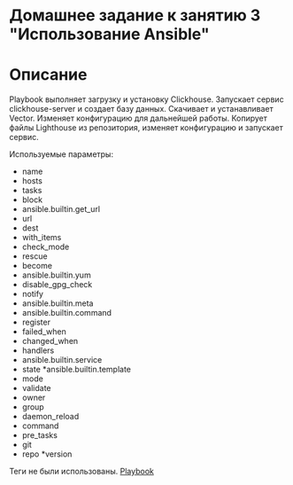 # Домашнее задание к занятию 3 "Использование Ansible"

# Описание 


Playbook выполняет загрузку и установку Clickhouse. Запускает сервис clickhouse-server и создает базу данных. Скачивает и устанавливает Vector. Изменяет конфигурацию для дальнейшей работы. Копирует файлы Lighthouse из репозитория, изменяет конфигурацию и запускает сервис.


Используемые параметры:

* name
* hosts
* tasks
* block
* ansible.builtin.get_url
* url
* dest
* with_items
* check_mode
* rescue
* become
* ansible.builtin.yum
* disable_gpg_check
* notify
* ansible.builtin.meta
* ansible.builtin.command
* register
* failed_when
* changed_when
* handlers
* ansible.builtin.service
* state
*ansible.builtin.template
* mode
* validate
* owner
* group
* daemon_reload
* command
* pre_tasks
* git
* repo
*version

Теги не были использованы.
[Playbook]()






